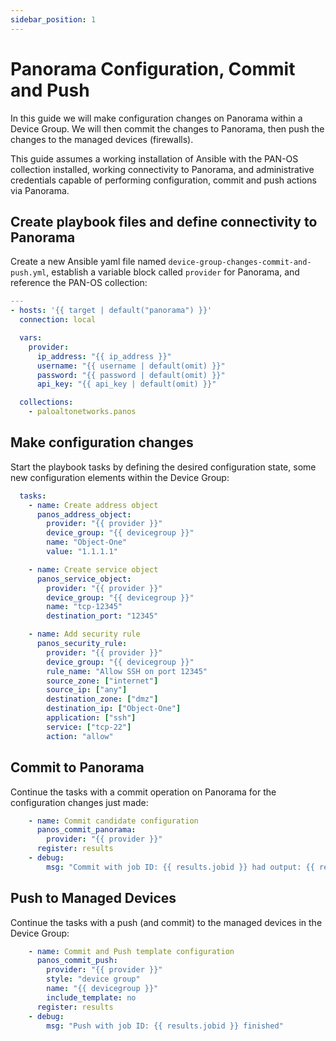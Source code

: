 ```yaml
---
sidebar_position: 1
---
```


# Panorama Configuration, Commit and Push

In this guide we will make configuration changes on Panorama within a Device Group. We will then commit the changes to Panorama, then push the changes to the managed devices (firewalls).

This guide assumes a working installation of Ansible with the PAN-OS collection installed, working connectivity to Panorama, and administrative credentials capable of performing configuration, commit and push actions via Panorama.

## Create playbook files and define connectivity to Panorama

Create a new Ansible yaml file named `device-group-changes-commit-and-push.yml`, establish a variable block called `provider` for Panorama, and reference the PAN-OS collection:

```yaml
---
- hosts: '{{ target | default("panorama") }}'
  connection: local

  vars:
    provider:
      ip_address: "{{ ip_address }}"
      username: "{{ username | default(omit) }}"
      password: "{{ password | default(omit) }}"
      api_key: "{{ api_key | default(omit) }}"

  collections:
    - paloaltonetworks.panos
```

## Make configuration changes

Start the playbook tasks by defining the desired configuration state, some new configuration elements within the Device Group:

```yaml
  tasks:
    - name: Create address object
      panos_address_object:
        provider: "{{ provider }}"
        device_group: "{{ devicegroup }}"
        name: "Object-One"
        value: "1.1.1.1"

    - name: Create service object
      panos_service_object:
        provider: "{{ provider }}"
        device_group: "{{ devicegroup }}"
        name: "tcp-12345"
        destination_port: "12345"

    - name: Add security rule
      panos_security_rule:
        provider: "{{ provider }}"
        device_group: "{{ devicegroup }}"
        rule_name: "Allow SSH on port 12345"
        source_zone: ["internet"]
        source_ip: ["any"]
        destination_zone: ["dmz"]
        destination_ip: ["Object-One"]
        application: ["ssh"]
        service: ["tcp-22"]
        action: "allow"
```

## Commit to Panorama

Continue the tasks with a commit operation on Panorama for the configuration changes just made:

```yaml
    - name: Commit candidate configuration
      panos_commit_panorama:
        provider: "{{ provider }}"
      register: results
    - debug:
        msg: "Commit with job ID: {{ results.jobid }} had output: {{ results.details }}"
```

## Push to Managed Devices

Continue the tasks with a push (and commit) to the managed devices in the Device Group:

```yaml
    - name: Commit and Push template configuration
      panos_commit_push:
        provider: "{{ provider }}"
        style: "device group"
        name: "{{ devicegroup }}"
        include_template: no
      register: results
    - debug:
        msg: "Push with job ID: {{ results.jobid }} finished"
```

